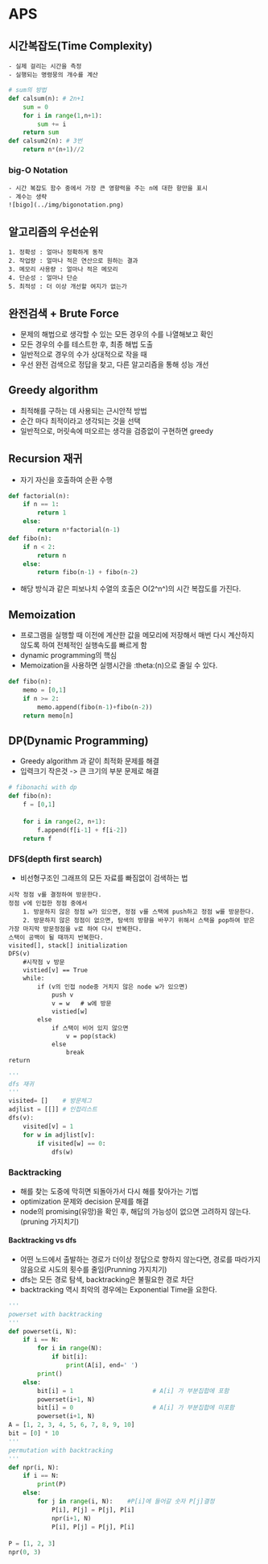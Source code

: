 # APS

## 시간복잡도(Time Complexity)

    - 실제 걸리는 시간을 측정
    - 실행되는 명령뭉의 개수를 계산

``` python
# sum의 방법
def calsum(n): # 2n+1
    sum = 0
    for i in range(1,n+1):
        sum += i
    return sum
def calsum2(n): # 3번
    return n*(n+1)//2
```

### big-O Notation

    - 시간 복잡도 함수 중에서 가장 큰 영향력을 주는 n에 대한 항만을 표시
    - 계수는 생략
    ![bigo](../img/bigonotation.png)

## 알고리즘의 우선순위

    1. 정확성 : 얼마나 정확하게 동작
    2. 작업량 : 얼마나 적은 연산으로 원하는 결과
    3. 메모리 사용량 : 얼마나 적은 메모리
    4. 단순성 : 얼마나 단순
    5. 최적성 : 더 이상 개선할 여지가 없는가

## 완전검색 + Brute Force

- 문제의 해법으로 생각할 수 있는 모든 경우의 수를 나열해보고 확인
- 모든 경우의 수를 테스트한 후, 최종 해법 도출
- 일반적으로 경우의 수가 상대적으로 작을 때
- 우선 완전 검색으로 정답을 찾고, 다른 알고리즘을 통해 성능 개선

## Greedy algorithm

- 최적해를 구하는 데 사용되는 근시안적 방법
- 순간 마다 최적이라고 생각되는 것을 선택
- 일반적으로, 머릿속에 떠오르는 생각을 검증없이 구현하면 greedy

## Recursion 재귀

- 자기 자신을 호출하여 순환 수행

```python
def factorial(n):
    if n == 1:
        return 1
    else:
        return n*factorial(n-1)
def fibo(n):
    if n < 2:
        return n
    else:
        return fibo(n-1) + fibo(n-2)
```

- 해당 방식과 같은 피보나치 수열의 호출은 O(2^n^)의 시간 복잡도를 가진다.

## Memoization

- 프로그램을 실행할 때 이전에 계산한 값을 메모리에 저장해서 매번 다시 계산하지 않도록 하여 전체적인 실행속도를 빠르게 함
- dynamic programming의 핵심
- Memoization을 사용하면 실행시간을 :theta:(n)으로 줄일 수 있다.

```python
def fibo(n):
    memo = [0,1]
    if n >= 2:
        memo.append(fibo(n-1)+fibo(n-2))
    return memo[n]
```

## DP(Dynamic Programming)

- Greedy algorithm 과 같이 최적화 문제를 해결
- 입력크기 작은것 -> 큰 크기의 부분 문제로 해결

```python
# fibonachi with dp
def fibo(n):
    f = [0,1]

    for i in range(2, n+1):
        f.append(f[i-1] + f[i-2])
    return f
```

### DFS(depth first search)

- 비선형구조인 그래프의 모든 자료를 빠짐없이 검색하는 법

```
시작 정점 v를 결정하여 방문한다.
정점 v에 인접한 정점 중에서
    1. 방문하지 않은 정점 w가 있으면, 정점 v를 스택에 push하고 정점 w를 방문한다.
    2. 방문하지 않은 정점이 없으면, 탐색의 방향을 바꾸기 위해서 스택을 pop하여 받은 가장 마지막 방문정점을 v로 하여 다시 반복한다.
스택이 공백이 될 때까지 반복한다.
visited[], stack[] initialization
DFS(v)
    #시작점 v 방문
    vistied[v] == True
    while:
        if (v의 인접 node중 거치지 않은 node w가 있으면)
            push v
            v = w   # w에 방문
            vistied[w]
        else
            if 스택이 비어 있지 않으면
                v = pop(stack)
            else
                break
return
```

```python
'''
dfs 재귀
'''
visited= []    # 방문체그
adjlist = [[]] # 인접리스트
dfs(v):
    visited[v] = 1
    for w in adjlist[v]:
        if visited[w] == 0:
            dfs(w)

```

### Backtracking

- 해를 찾는 도중에 막히면 되돌아가서 다시 해를 찾아가는 기법
- optimization 문제와 decision 문제를 해결
- node의 promising(유망)을 확인 후, 해답의 가능성이 없으면 고려하지 않는다.(pruning 가지치기)

#### Backtracking vs dfs

- 어떤 노드에서 출발하는 경로가 더이상 정답으로 향하지 않는다면, 경로를 따라가지 않음으로 시도의 횟수를 줄임(Prunning 가지치기)
- dfs는 모든 경로 탐색, backtracking은 불필요한 경로 차단
- backtracking 역시 최악의 경우에는 Exponential Time을 요한다.

```python
'''
powerset with backtracking
'''
def powerset(i, N):
    if i == N:
        for i in range(N):
            if bit[i]:
                print(A[i], end=' ')
        print()
    else:
        bit[i] = 1                      # A[i] 가 부분집합에 포함
        powerset(i+1, N)
        bit[i] = 0                      # A[i] 가 부분집합에 미포함
        powerset(i+1, N)
A = [1, 2, 3, 4, 5, 6, 7, 8, 9, 10]
bit = [0] * 10
'''
permutation with backtracking
'''
def npr(i, N):
    if i == N:
        print(P)
    else:
        for j in range(i, N):    #P[i]에 들어갈 숫자 P[j]결정
            P[i], P[j] = P[j], P[i]
            npr(i+1, N)
            P[i], P[j] = P[j], P[i]

P = [1, 2, 3]
npr(0, 3)
```